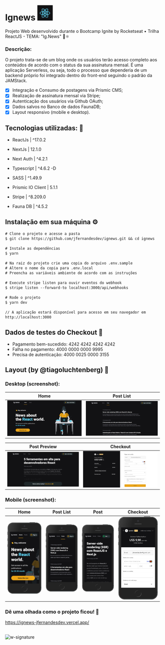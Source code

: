 # Ignews <img src='https://github.com/jfernandesdev/ignews/blob/5c0c9fe741c5d1978165749976b90aad7965e7d9/public/favicon.png' width='50px' />

Projeto Web desenvolvido durante o Bootcamp Ignite by Rocketseat • Trilha ReactJS - TEMA: "Ig.News" 📰⚛️

### Descrição:

O projeto trata-se de um blog onde os usuários terão acesso completo aos conteúdos de acordo com o status da sua assinatura mensal. É uma aplicação Serverless, ou seja, todo o processo que dependeria de um backend próprio foi integrado dentro do front-end seguindo o padrão da JAMStack.

- [x] Integração e Consumo de postagens via Prismic CMS;
- [x] Realização de assinatura mensal via Stripe;
- [x] Autenticação dos usuários via Github OAuth;
- [x] Dados salvos no Banco de dados FaunaDB;
- [x] Layout responsivo (mobile e desktop).

## Tecnologias utilizadas: 🚀

- ReactJs | ^17.0.2
- NextJs | 12.1.0
- Next Auth | ^4.2.1
- Typescript | ^4.6.2 -D
- SASS | ^1.49.9

- Prismic IO Client | 5.1.1
- Stripe | ^8.209.0
- Fauna DB | ^4.5.2

## Instalação em sua máquina ⚙️

```
# Clone o projeto e acesse a pasta
$ git clone https://github.com/jfernandesdev/ignews.git && cd ignews

# Instale as dependências
$ yarn

# Na raiz do projeto crie uma copia do arquivo .env.sample
# Altere o nome da copia para .env.local
# Preencha as variáveis ambiente de acordo com as instruções

# Execute stripe listen para ouvir eventos do webhook
$ stripe listen --forward-to localhost:3000/api/webhooks

# Rode o projeto 
$ yarn dev

// A aplicação estará disponível para acesso em seu navegador em http://localhost:3000

```
## Dados de testes do Checkout 🧪

- Pagamento bem-sucedido: 4242 4242 4242 4242
- Falha no pagamento: 4000 0000 0000 9995
- Precisa de autenticação: 4000 0025 0000 3155

## Layout (by @tiagoluchtenberg) 🤩

### Desktop (screenshot):

| Home  | Post List | 
| --- | --- |
| <img src="https://github.com/jfernandesdev/ignews/blob/ff41ff913da29adcbe7811e9e72b6a1d917d0f00/public/layout/layout-desktop-1.png" /> | <img src="https://github.com/jfernandesdev/ignews/blob/ff41ff913da29adcbe7811e9e72b6a1d917d0f00/public/layout/layout-desktop-2.png" /> | 

| Post Preview | Checkout |
| --- | --- |
| <img src="https://github.com/jfernandesdev/ignews/blob/ff41ff913da29adcbe7811e9e72b6a1d917d0f00/public/layout/layout-desktop-3.png" /> | <img src="https://github.com/jfernandesdev/ignews/blob/ff41ff913da29adcbe7811e9e72b6a1d917d0f00/public/layout/layout-desktop-4.png" /> |

### Mobile (screenshot):

| Home | Post List | Post | Checkout |
| --- | --- | --- | --- |
| <img src="https://github.com/jfernandesdev/ignews/blob/ff41ff913da29adcbe7811e9e72b6a1d917d0f00/public/layout/layout-mobile-1.png" width='275px' /> | <img src="https://github.com/jfernandesdev/ignews/blob/ff41ff913da29adcbe7811e9e72b6a1d917d0f00/public/layout/layout-mobile-2.png" width='275px' /> | <img src="https://github.com/jfernandesdev/ignews/blob/ff41ff913da29adcbe7811e9e72b6a1d917d0f00/public/layout/layout-mobile-3.png" width='275px' /> | <img src="https://github.com/jfernandesdev/ignews/blob/ff41ff913da29adcbe7811e9e72b6a1d917d0f00/public/layout/layout-mobile-4.png" width='275px' /> |

### Dê uma olhada como o projeto ficou! 👀

https://ignews-jfernandesdev.vercel.app/

<br>

<img src="https://i.ibb.co/n1SbQZw/w-signature.png" alt="w-signature" border="0" width='300px' />
